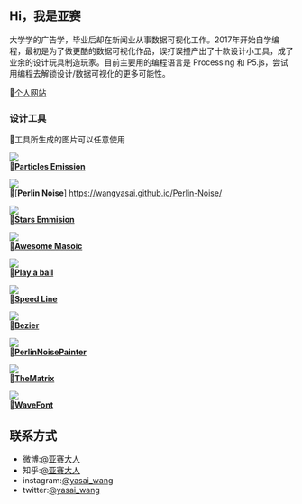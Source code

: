 ## Hi，我是亚赛
大学学的广告学，毕业后却在新闻业从事数据可视化工作。2017年开始自学编程，最初是为了做更酷的数据可视化作品，误打误撞产出了十款设计小工具，成了业余的设计玩具制造玩家。目前主要用的编程语言是 Processing 和 P5.js，尝试用编程去解锁设计/数据可视化的更多可能性。

🔗[个人网站](https://wangyasai.github.io/) 


### 设计工具
📝工具所生成的图片可以任意使用    

![](https://github.com/wangyasai/wangyasai.github.io/blob/master/images/cover/tools/particles.gif)  
🔗[**Particles Emission**](https://wangyasai.github.io/Particles-Emission/)     

![](https://github.com/wangyasai/wangyasai.github.io/blob/master/images/cover/tools/perlinnoise.gif)     
🔗[**Perlin Noise**] https://wangyasai.github.io/Perlin-Noise/    

![](https://github.com/wangyasai/wangyasai.github.io/blob/master/images/cover/tools/star.gif)  
🔗[**Stars Emmision**](https://wangyasai.github.io/Stars-Emmision/)    
  
![](https://github.com/wangyasai/wangyasai.github.io/blob/master/images/cover/tools/mosaic.gif)  
🔗[**Awesome Masoic**](https://wangyasai.github.io/Awesome-Mosaic/)      

![](https://github.com/wangyasai/wangyasai.github.io/blob/master/images/cover/tools/playaball.gif)  
🔗[**Play a ball**](https://wangyasai.github.io/Play-a-ball/)       

![](https://github.com/wangyasai/wangyasai.github.io/blob/master/images/cover/tools/speedline.gif)  
🔗[**Speed Line**](https://wangyasai.github.io/Speed-Line/)   

![](https://github.com/wangyasai/wangyasai.github.io/blob/master/images/cover/tools/bezier.gif)  
🔗[**Bezier**](https://wangyasai.github.io/Bezier/)   
      
![](https://github.com/wangyasai/wangyasai.github.io/blob/master/images/cover/tools/PerlinNoisePainter.gif)  
🔗[**PerlinNoisePainter**](https://wangyasai.github.io/PerlinNoisePainter/)   

![](https://github.com/wangyasai/wangyasai.github.io/blob/master/images/cover/tools/TheMatrix1.gif)  
🔗[**TheMatrix**](https://wangyasai.github.io/TheMatrix/)   

![](https://github.com/wangyasai/wangyasai.github.io/blob/master/images/cover/tools/wavefont.gif)  
🔗[**WaveFont**](https://wangyasai.github.io/waveFont/)   



## 联系方式
+ 微博:[@亚赛大人](https://weibo.com/psaiaevegas/profile?rightmod=1&wvr=6&mod=personnumber)
+ 知乎:[@亚赛大人](https://www.zhihu.com/people/wang-ya-sai/activities)
+ instagram:[@yasai_wang](https://www.instagram.com/yasaisai/)
+ twitter:[@yasai_wang](https://twitter.com/yasai_wang)
